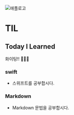 ![애플로고](https://t1.daumcdn.net/thumb/R720x0/?fname=http://t1.daumcdn.net/brunch/service/user/P9h/image/sR7PN1eZ70y5YgfR0zmcvqJNgSg.jpg)

# TIL
## Today I Learned 
 
화이팅!! 💪🏻🐹


### swift
 
 - 스위프트를 공부합시다.
 
 ### Markdown
 
 - Markdown 문법을 공부합시다.

